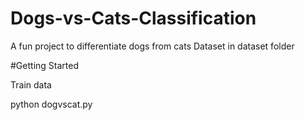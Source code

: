 # Dogs-vs-Cats-Classification

A fun project to differentiate dogs from cats Dataset in dataset folder 



#Getting Started

Train data





python dogvscat.py
